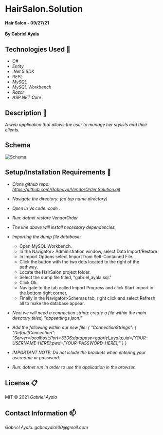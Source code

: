 # HairSalon.Solution
#### Hair Salon - 09/27/21 


#### By Gabriel Ayala

## Technologies Used :floppy_disk:
* _C#_
* _Entity_
* _.Net 5 SDK_
* _REPL_
* _MySQL_
* _MySQL Workbench_
* _Razor_
* _ASP.NET Core_


## Description :page_with_curl:
_A web application that allows the user to manage her stylists and their clients._

## Schema

![Schema](HairSalon/assets/images/HairSalon_Schema)

## Setup/Installation Requirements :triangular_ruler:

* _Clone github repo: https://github.com/Gabeaya/VendorOrder.Solution.git_
* _Navigate the directory: (cd top name directory)_
* _Open in Vs code: code ._
* _Run: dotnet restore VendorOrder_
* _The line above will install necessary dependencies._
* _Importing the dump file database:_
  - Open MySQL Workbench.
  - In the Navigator> Administration window, select Data Import/Restore.
  - In Import Options select Import from Self-Contained File.
  - Click the button with the two dots located to the right of the pathway.
  - Locate the HairSalon project folder.
  - Select the dump file titled, "gabriel_ayala.sql."
  - Click Ok.
  - Navigate to the tab called Import Progress and click Start Import in the bottom right corner.
  - Finally in the Navigator>Schemas tab, right click and select Refresh all to make the database appear.

* _Next we will need a connection string: create a file within the main directory titled, "appsettings.json."_
* _Add the following within our new file: {
    "ConnectionStrings": {
        "DefaultConnection": "Server=localhost;Port=3306;database=gabriel_ayala;uid=[YOUR-USERNAME-HERE];pwd=[YOUR-PASSWORD-HERE];"
    }
}_
* _IMPORTANT NOTE: Do not iclude the brackets when entering your username or password._



* _Run: dotnet run in order to use the application in the browser._


## License :clipboard:
MIT &copy; 2021 _Gabriel Ayala_
## Contact Information :mailbox:

_Gabriel Ayala:
gabeayala100@gmail.com_